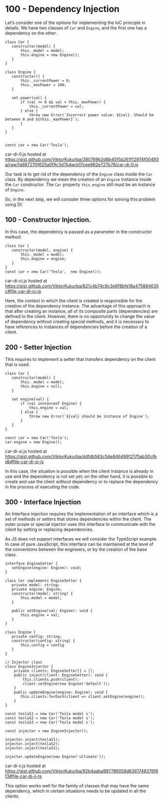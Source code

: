 # 100 - Dependency Injection

Let’s consider one of the options for implementing the IoC principle in details. We have two classes of ```Car``` and ```Engine```, and the first one has a dependency on the other.

```
class Car {
   constructor(model) {
       this._model = model;
       this.engine = new Engine();
   }
}

class Engine {
   constructor() {
       this._currentPower = 0;
       this._maxPower = 100;
   }

   set power(val) {
       if (val >= 0 && val < this._maxPower) {
           this._currentPower = val;
       } else {
           throw new Error(`Incorrect power value: ${val}. Should be between 0 and ${this._maxPower}`);
       }
   }
}


const car = new Car('Tesla');
```
car-di-0.js hosted at https://gist.github.com/ViktorKukurba/380769b2d8b45f5b261f12974f00493a/raw/fa987270f625a0f9c3d7b4acb17cee682e727b78/car-di-0.js

Our task is to get rid of the dependency of the ```Engine``` class inside the ```Car``` class. By dependency we mean the creation of an ```Engine``` instance inside the ```Car``` constructor. The ```Car``` property ```this.engine``` still must be an instance of ```Engine```.

So, in the next step, we will consider three options for solving this problem using DI:

## 100 - Constructor Injection. 

In this case, the dependency is passed as a parameter in the constructor method.

```
class Car {
   constructor(model, engine) {
       this._model = model;
       this.engine = engine;
   }
}
const car = new Car('Tesla',  new Engine());
```
car-di-ci.js hosted at https://gist.github.com/ViktorKukurba/821c4b74c9c3e6f8bfe18a475884635c#file-car-di-ci-js

Here, the context in which the client is created is responsible for the creation of the dependency instance. The advantage of this approach is that after creating an instance, all of its composite parts (dependencies) are defined to the client. However, there is no opportunity to change the value of dependency without creating special methods, and it is necessary to have references to instances of dependencies before the creation of a client.

## 200 - Setter Injection 

This requires to implement a setter that transfers dependency on the client that is used:

```
class Car {
   constructor(model) {
       this._model = model;
       this.engine = null;
   }

   set engine(val) {
       if (val instanceof Engine) {
           this.engine = val;
       } else {
           throw new Error(`${val} should be instance of Engine`);
       }
   }
}

const car = new Car('Tesla');
car.engine = new Engine();
```
car-di-si.js hosted at https://gist.github.com/ViktorKukurba/ddfdb583c54e84649912175ab30cfbdb#file-car-di-si-js

In this case, the situation is possible when the client instance is already in use and the dependency is not set yet; on the other hand, it is possible to create and use the client without dependency or to replace the dependency in the process of executing the code.

## 300 - Interface Injection

An Interface Injection requires the implementation of an interface which is a set of methods or setters that stores dependencies within the client. The outer scope or special injector uses this interface to communicate with the client by setting or replacing dependencies.

As JS does not support interfaces we will consider the TypeScript example. In case of pure JavaScript, this interface can be maintained at the level of the conventions between the engineers, or by the creation of the base class.

```
interface EngineSetter {
   setEngine(engine: Engine): void;
}

class Car implements EngineSetter {
   private model: string;
   private engine: Engine;
   constructor(model: string) {
       this.model = model;
   }

   public setEngine(val: Engine): void {
       this.engine = val;
   }
}

class Engine {
   private config: string;
   constructor(config: string) {
       this.config = config
   }
}

// Injector class
class EngineInjector {
    private clients: EngineSetter[] = [];
    public inject(client: EngineSetter): void {
        this.clients.push(client);
        client.setEngine(new Engine('default'));
    }
    public updateEngine(engine: Engine): void {
       this.clients.forEach(client => client.setEngine(engine));
    }
}

const teslaS1 = new Car('Tesla model s');
const teslaS2 = new Car('Tesla model s');
const teslaS3 = new Car('Tesla model s');

const injector = new EngineInjector();

injector.inject(teslaS1);
injector.inject(teslaS2);
injector.inject(teslaS3);

injector.updateEngine(new Engine('ultimate'));
```
car-di-ii.js hosted at https://gist.github.com/ViktorKukurba/92b4aaba997786058d6361748376f8f3#file-car-di-ii-ts

This option works well for the family of classes that may have the same dependency, which in certain situations needs to be updated in all the clients.
